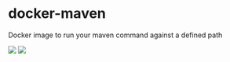 # docker-maven
Docker image to run your maven command against a defined path

[![](https://images.microbadger.com/badges/image/pasogo/maven-compilator.svg)](http://microbadger.com/images/pasogo/maven-compilator)   [![](https://images.microbadger.com/badges/version/pasogo/maven-compilator.svg)](http://microbadger.com/images/pasogo/maven-compilator)
